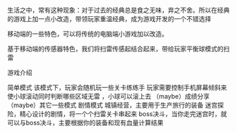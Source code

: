 # 
生活之中，常有这种现象：对于过去的经典总是食之无味，弃之不舍。所以在经典的游戏上加一点小改造，带领玩家重温经典，成为游戏开发的一个不错选择

移动端的一些特色，可以将传统的电脑端小游戏加以改造。

基于移动端的传感器特色，我们将扫雷传感起结合起来，带给玩家平衡球模式的扫雷

游戏介绍

简单模式 该模式下，玩家会随机玩一些关卡练练手 玩家需要控制手机屏幕倾斜来使小球滚动同时判断哪些区域无雷 ，小球可以滚上去 （maybe）成绩分享 （maybe）其它一些模式 剧情模式 城镇经营，主要用于生产旅行的装备 迷宫探险，精心设计的剧情，将一个个扫雷关卡串起来 boss决斗，当你走完迷宫时，就可以与boss决斗，主要根据你的装备和现有血量计算结果
